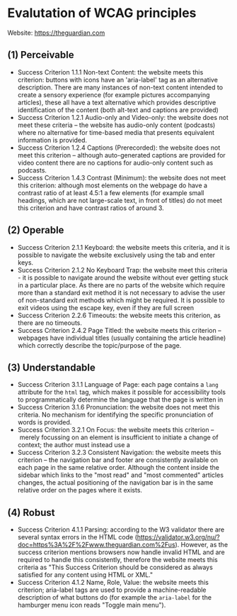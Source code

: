 # Evalutation of WCAG principles

Website: <https://theguardian.com>

## (1) Perceivable
- Success Criterion 1.1.1 Non-text Content: the website meets this
  criterion: buttons with icons have an 'aria-label' tag as an alternative
  description. There are many instances of non-text content intended to
  create a sensory experience (for example pictures accompanying articles),
  these all have a text alternative which provides descriptive identification
  of the content (both alt-text and captions are provided)
- Success Criterion 1.2.1 Audio-only and Video-only: the website does not
  meet these criteria – the website has audio-only content (podcasts) where
  no alternative for time-based media that presents equivalent information is
  provided.
- Success Criterion 1.2.4 Captions (Prerecorded): the website does not meet
  this criterion – although auto-generated captions are provided for video
  content there are no captions for audio-only content such as podcasts.
- Success Criterion 1.4.3 Contrast (Minimum): the website does not meet this
  criterion: although most elements on the webpage do have a contrast ratio
  of at least 4.5:1 a few elements (for example small headings, which are not
  large-scale text, in front of titles) do not meet this criterion and have
  contrast ratios of around 3.

## (2) Operable
- Success Criterion 2.1.1 Keyboard: the website meets this criteria, and it is
  possible to navigate the website exclusively using the tab and enter keys.
- Success Criterion 2.1.2 No Keyboard Trap: the website meet this criteria - it
  is possible to navigate around the website without ever getting stuck in a
  particular place. As there are no parts of the website which require more than
  a standard exit method it is not necessary to advise the user of non-standard
  exit methods which might be required. It is possible to exit videos using the
  escape key, even if they are full screen
- Success Criterion 2.2.6 Timeouts: the website meets this criterion, as there
  are no timeouts.
- Success Criterion 2.4.2 Page Titled: the website meets this criterion – webpages
  have individual titles (usually containing the article headline) which correctly
  describe the topic/purpose of the page.

## (3) Understandable
- Success Criterion 3.1.1 Language of Page: each page contains a `lang` attribute for
  the `html` tag, which makes it possible for accessibility tools to programmatically
  determine the language that the page is written in
- Success Criterion 3.1.6 Pronunciation: the website does not meet this criteria. No
  mechanism for identifying the specific pronunciation of words is provided.
- Success Criterion 3.2.1 On Focus: the website meets this criterion – merely focussing
  on an element is insufficient to initiate a change of context; the author must instead
  use a
- Success Criterion 3.2.3 Consistent Navigation: the website meets this criterion – the
  navigation bar and footer are consistently available on each page in the same relative
  order. Although the content inside the sidebar which links to the "most read" and
  "most commented" articles changes, the actual positioning of the navigation bar is in
  the same relative order on the pages where it exists.

## (4) Robust
- Success Criterion 4.1.1 Parsing: according to the W3 validator there are several syntax
  errors in the HTML code (https://validator.w3.org/nu/?doc=https%3A%2F%2Fwww.theguardian.com%2Fus).
  However, as the success criterion mentions browsers now handle invalid HTML and are required
  to handle this consistently, therefore the website meets this criteria as
  "This Success Criterion should be considered as always satisfied for any content using HTML or XML."
- Success Criterion 4.1.2 Name, Role, Value: the website meets this criterion; aria-label tags are
  used to provide a machine-readable description of what buttons do (for example the `aria-label` for
  the hamburger menu icon reads "Toggle main menu").
